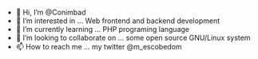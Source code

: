 - 👋 Hi, I’m @Conimbad
- 👀 I’m interested in ...  Web frontend and backend development
- 🌱 I’m currently learning ... PHP programing language
- 💞️ I’m looking to collaborate on ... some open source GNU/Linux system
- 📫 How to reach me ... my twitter @m_escobedom

<!---
Conimbad/Conimbad is a ✨ special ✨ repository because its `README.md` (this file) appears on your GitHub profile.
You can click the Preview link to take a look at your changes.
--->
